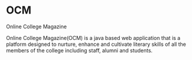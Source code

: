 # OCM
Online College Magazine

Online College Magazine(OCM) is a java based web application that is a platform designed to nurture, enhance and cultivate literary skills of all the members of the college including staff, alumni and students.
